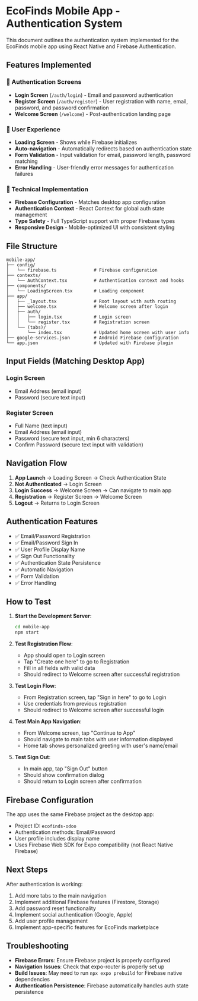 # EcoFinds Mobile App - Authentication System

This document outlines the authentication system implemented for the EcoFinds mobile app using React Native and Firebase Authentication.

## Features Implemented

### 🔐 Authentication Screens

- **Login Screen** (`/auth/login`) - Email and password authentication
- **Register Screen** (`/auth/register`) - User registration with name, email, password, and password confirmation
- **Welcome Screen** (`/welcome`) - Post-authentication landing page

### 🎯 User Experience

- **Loading Screen** - Shows while Firebase initializes
- **Auto-navigation** - Automatically redirects based on authentication state
- **Form Validation** - Input validation for email, password length, password matching
- **Error Handling** - User-friendly error messages for authentication failures

### 🔧 Technical Implementation

- **Firebase Configuration** - Matches desktop app configuration
- **Authentication Context** - React Context for global auth state management
- **Type Safety** - Full TypeScript support with proper Firebase types
- **Responsive Design** - Mobile-optimized UI with consistent styling

## File Structure

```
mobile-app/
├── config/
│   └── firebase.ts              # Firebase configuration
├── contexts/
│   └── AuthContext.tsx          # Authentication context and hooks
├── components/
│   └── LoadingScreen.tsx        # Loading component
├── app/
│   ├── _layout.tsx              # Root layout with auth routing
│   ├── welcome.tsx              # Welcome screen after login
│   ├── auth/
│   │   ├── login.tsx            # Login screen
│   │   └── register.tsx         # Registration screen
│   └── (tabs)/
│       └── index.tsx            # Updated home screen with user info
├── google-services.json         # Android Firebase configuration
└── app.json                     # Updated with Firebase plugin
```

## Input Fields (Matching Desktop App)

### Login Screen

- Email Address (email input)
- Password (secure text input)

### Register Screen

- Full Name (text input)
- Email Address (email input)
- Password (secure text input, min 6 characters)
- Confirm Password (secure text input with validation)

## Navigation Flow

1. **App Launch** → Loading Screen → Check Authentication State
2. **Not Authenticated** → Login Screen
3. **Login Success** → Welcome Screen → Can navigate to main app
4. **Registration** → Register Screen → Welcome Screen
5. **Logout** → Returns to Login Screen

## Authentication Features

- ✅ Email/Password Registration
- ✅ Email/Password Sign In
- ✅ User Profile Display Name
- ✅ Sign Out Functionality
- ✅ Authentication State Persistence
- ✅ Automatic Navigation
- ✅ Form Validation
- ✅ Error Handling

## How to Test

1. **Start the Development Server**:

   ```bash
   cd mobile-app
   npm start
   ```

2. **Test Registration Flow**:

   - App should open to Login screen
   - Tap "Create one here" to go to Registration
   - Fill in all fields with valid data
   - Should redirect to Welcome screen after successful registration

3. **Test Login Flow**:

   - From Registration screen, tap "Sign in here" to go to Login
   - Use credentials from previous registration
   - Should redirect to Welcome screen after successful login

4. **Test Main App Navigation**:

   - From Welcome screen, tap "Continue to App"
   - Should navigate to main tabs with user information displayed
   - Home tab shows personalized greeting with user's name/email

5. **Test Sign Out**:
   - In main app, tap "Sign Out" button
   - Should show confirmation dialog
   - Should return to Login screen after confirmation

## Firebase Configuration

The app uses the same Firebase project as the desktop app:

- Project ID: `ecofinds-odoo`
- Authentication methods: Email/Password
- User profile includes display name
- Uses Firebase Web SDK for Expo compatibility (not React Native Firebase)

## Next Steps

After authentication is working:

1. Add more tabs to the main navigation
2. Implement additional Firebase features (Firestore, Storage)
3. Add password reset functionality
4. Implement social authentication (Google, Apple)
5. Add user profile management
6. Implement app-specific features for EcoFinds marketplace

## Troubleshooting

- **Firebase Errors**: Ensure Firebase project is properly configured
- **Navigation Issues**: Check that expo-router is properly set up
- **Build Issues**: May need to run `npx expo prebuild` for Firebase native dependencies
- **Authentication Persistence**: Firebase automatically handles auth state persistence
